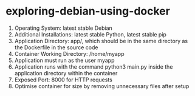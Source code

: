 # exploring-debian-using-docker

1. Operating System: latest stable Debian                                                                                
2. Additional Installations: latest stable Python, latest stable pip                                                     
3. Application Directory: app/, which should be in the same directory as the Dockerfile in the source code               
4. Container Working Directory: /home/myapp                                                                              
5. Application must run as the user myapp                                                                                
6. Application runs with the command python3 main.py inside the application directory within the container               
7. Exposed Port: 8000 for HTTP requests                                                                                  
8. Optimise container for size by removing unnecessary files after setup

